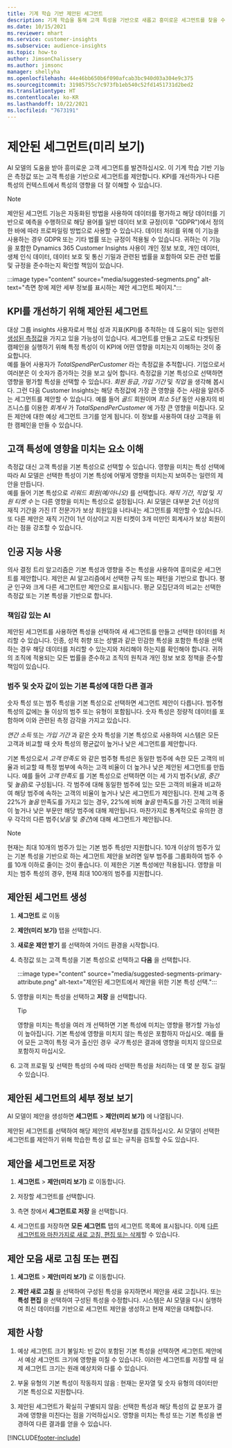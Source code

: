 ```yaml
---
title: 기계 학습 기반 제안된 세그먼트
description: 기계 학습을 통해 고객 특성을 기반으로 새롭고 흥미로운 세그먼트를 찾을 수 있습니다.
ms.date: 10/15/2021
ms.reviewer: mhart
ms.service: customer-insights
ms.subservice: audience-insights
ms.topic: how-to
author: JimsonChalissery
ms.author: jimsonc
manager: shellyha
ms.openlocfilehash: 44e46bb650b6f090afcab3bc940d03a304e9c375
ms.sourcegitcommit: 31985755c7c973fb1eb540c52fd1451731d2bed2
ms.translationtype: HT
ms.contentlocale: ko-KR
ms.lasthandoff: 10/22/2021
ms.locfileid: "7673191"
---
```

# <a name="suggested-segments-preview"></a>제안된 세그먼트(미리 보기)

AI 모델의 도움을 받아 흥미로운 고객 세그먼트를 발견하십시오. 이 기계 학습 기반 기능은 측정값 또는 고객 특성을 기반으로 세그먼트를 제안합니다. KPI를 개선하거나 다른 특성의 컨텍스트에서 특성의 영향을 더 잘 이해할 수 있습니다. 

> [!NOTE]
> 제안된 세그먼트 기능은 자동화된 방법을 사용하여 데이터를 평가하고 해당 데이터를 기반으로 예측을 수행하므로 해당 용어를 일반 데이터 보호 규정(이후 "GDPR")에서 정의한 바에 따라 프로파일링 방법으로 사용할 수 있습니다. 데이터 처리를 위해 이 기능을 사용하는 경우 GDPR 또는 기타 법률 또는 규정이 적용될 수 있습니다. 귀하는 이 기능을 포함한 Dynamics 365 Customer Insights 사용이 개인 정보 보호, 개인 데이터, 생체 인식 데이터, 데이터 보호 및 통신 기밀과 관련된 법률을 포함하여 모든 관련 법률 및 규정을 준수하는지 확인할 책임이 있습니다.

:::image type="content" source="media/suggested-segments.png" alt-text="측면 창에 제안 세부 정보를 표시하는 제안 세그먼트 페이지.":::

## <a name="suggested-segments-to-improve-your-kpis"></a>KPI를 개선하기 위해 제안된 세그먼트

대상 그룹 insights 사용자로서 핵심 성과 지표(KPI)를 추적하는 데 도움이 되는 일련의 [생성된 측정값](measures.md)을 가지고 있을 가능성이 있습니다. 세그먼트를 만들고 고도로 타겟팅된 캠페인을 실행하기 위해 특정 특성이 이 KPI에 어떤 영향을 미치는지 이해하는 것이 중요합니다.   
예를 들어 사용자가 *TotalSpendPerCustomer* 라는 측정값을 추적합니다. 기업으로서 여러분은 이 숫자가 증가하는 것을 보고 싶어 합니다. 측정값을 기본 특성으로 선택하면 영향을 평가할 특성을 선택할 수 있습니다. *회원 등급*, *가입 기간* 및 *직업* 을 생각해 봅시다. 그런 다음 Customer Insights는 해당 측정값에 가장 큰 영향을 주는 사람을 알려주는 세그먼트를 제안할 수 있습니다. 예를 들어 *골드* 회원이며 *최소 5년* 동안 사용자의 비즈니스를 이용한 *회계사* 가 *TotalSpendPerCustomer* 에 가장 큰 영향을 미칩니다. 모든 제안에 대한 예상 세그먼트 크기를 얻게 됩니다. 이 정보를 사용하여 대상 고객을 위한 캠페인을 만들 수 있습니다.

## <a name="understand-what-influences-a-customer-attribute"></a>고객 특성에 영향을 미치는 요소 이해

측정값 대신 고객 특성을 기본 특성으로 선택할 수 있습니다. 영향을 미치는 특성 선택에 따라 AI 모델은 선택한 특성이 기본 특성에 어떻게 영향을 미치는지 보여주는 일련의 제안을 만듭니다.   
예를 들어 기본 특성으로 *리워드 회원(예/아니오)* 를 선택합니다. *재직 기간*, *직업* 및 *지원 티켓 수* 는 다른 영향을 미치는 특성으로 설정됩니다. AI 모델은 대부분 2년 이상의 재직 기간을 가진 IT 전문가가 보상 회원임을 나타내는 세그먼트를 제안할 수 있습니다. 또 다른 제안은 재직 기간이 1년 이상이고 지원 티켓이 3개 미만인 회계사가 보상 회원이라는 점을 강조할 수 있습니다. 

## <a name="artificial-intelligence-usage"></a>인공 지능 사용

의사 결정 트리 알고리즘은 기본 특성과 영향을 주는 특성을 사용하여 흥미로운 세그먼트를 제안합니다. 제안은 AI 알고리즘에서 선택한 규칙 또는 패턴을 기반으로 합니다. 평균 인구와 크게 다른 세그먼트만 제안으로 표시됩니다. 평균 모집단과의 비교는 선택한 측정값 또는 기본 특성을 기반으로 합니다.

### <a name="responsible-ai"></a>책임감 있는 AI

제안된 세그먼트를 사용하면 특성을 선택하여 새 세그먼트를 만들고 선택한 데이터를 처리할 수 있습니다. 인종, 성적 취향 또는 성별과 같은 민감한 특성을 포함한 특성을 선택하는 경우 해당 데이터를 처리할 수 있는지와 처리해야 하는지를 확인해야 합니다. 귀하의 조직에 적용되는 모든 법률을 준수하고 조직의 원칙과 개인 정보 보호 정책을 준수할 책임이 있습니다.

### <a name="different-results-for-primary-attributes-with-categorical-and-numeric-values"></a>범주 및 숫자 값이 있는 기본 특성에 대한 다른 결과

숫자 특성 또는 범주 특성을 기본 특성으로 선택하면 세그먼트 제안이 다릅니다. 범주형 특성의 값에는 둘 이상의 범주 또는 유형이 포함됩니다. 숫자 특성은 정량적 데이터를 포함하며 이와 관련된 측정 감각을 가지고 있습니다.

*연간 소득* 또는 *가입 기간* 과 같은 숫자 특성을 기본 특성으로 사용하여 시스템은 모든 고객과 비교할 때 숫자 특성의 평균값이 높거나 낮은 세그먼트를 제안합니다.

기본 특성으로서 *고객 만족도* 와 같은 범주형 특성은 동일한 범주에 속한 모든 고객의 비율과 비교할 때 특정 범부에 속하는 고객 비율이 더 높거나 낮은 제안된 세그먼트를 만듭니다. 예를 들어 *고객 만족도* 를 기본 특성으로 선택하면 이는 세 가지 범주(*낮음*, *중간* 및 *높음*)로 구성됩니다. 각 범주에 대해 동일한 범주에 있는 모든 고객의 비율과 비교하여 해당 범주에 속하는 고객의 비율이 높거나 낮은 세그먼트가 제안됩니다. 전체 고객 중 22%가 *높음* 만족도를 가지고 있는 경우, 22%에 비해 *높음* 만족도를 가진 고객의 비율이 높거나 낮은 부문만 해당 범주에 대해 제안됩니다. 마찬가지로 통계적으로 유의한 경우 각각의 다른 범주(*낮음* 및 *중간*)에 대해 세그먼트가 제안됩니다.

> [!NOTE]
> 현재는 최대 10개의 범주가 있는 기본 범주 특성만 지원합니다. 10개 이상의 범주가 있는 기본 특성을 기반으로 하는 세그먼트 제안을 보려면 일부 범주를 그룹화하여 범주 수를 10개 이하로 줄이는 것이 좋습니다. 이 제한은 기본 특성에만 적용됩니다. 영향을 미치는 범주 특성의 경우, 현재 최대 100개의 범주를 지원합니다.

## <a name="generate-suggested-segments"></a>제안된 세그먼트 생성

1. **세그먼트** 로 이동

1. **제안(미리 보기)** 탭을 선택합니다.

1. **새로운 제안 받기** 를 선택하여 가이드 환경을 시작합니다.

1. 측정값 또는 고객 특성을 기본 특성으로 선택하고 **다음** 을 선택합니다.

   :::image type="content" source="media/suggested-segments-primary-attribute.png" alt-text="제안된 세그먼트에서 제안을 위한 기본 특성 선택.":::

1. 영향을 미치는 특성을 선택하고 **저장** 을 선택합니다.
   
   > [!TIP]
   > 영향을 미치는 특성을 여러 개 선택하면 기본 특성에 미치는 영향을 평가할 가능성이 높아집니다. 기본 특성에 영향을 미치지 않는 특성은 포함하지 마십시오. 예를 들어 모든 고객이 특정 국가 출신인 경우 *국가* 특성은 결과에 영향을 미치지 않으므로 포함하지 마십시오.

1. 고객 프로필 및 선택한 특성의 수에 따라 선택한 특성을 처리하는 데 몇 분 정도 걸릴 수 있습니다. 

## <a name="view-details-of-a-suggested-segment"></a>제안된 세그먼트의 세부 정보 보기

AI 모델이 제안을 생성하면 **세그먼트** > **제안(미리 보기)** 에 나열됩니다.
 
제안된 세그먼트를 선택하여 해당 제안의 세부정보를 검토하십시오. AI 모델이 선택한 세그먼트를 제안하기 위해 학습한 특성 값 또는 규칙을 검토할 수도 있습니다.

## <a name="save-a-suggestion-as-a-segment"></a>제안을 세그먼트로 저장

1. **세그먼트** > **제안(미리 보기)** 로 이동합니다.

1. 저장할 세그먼트를 선택합니다. 

1. 측면 창에서 **세그먼트로 저장** 을 선택합니다. 

1. 세그먼트를 저장하면 **모든 세그먼트** 탭의 세그먼트 목록에 표시됩니다. 이제 [다른 세그먼트와 마찬가지로 새로 고침, 편집 또는 삭제](segments.md)할 수 있습니다.

## <a name="refresh-or-edit-a-set-of-suggestions"></a>제안 모음 새로 고침 또는 편집

1. **세그먼트** > **제안(미리 보기)** 로 이동합니다.

1. **제안 새로 고침** 을 선택하여 구성된 특성을 유지하면서 제안을 새로 고칩니다. 또는 **특성 편집** 을 선택하여 구성된 특성을 수정합니다. 시스템은 AI 모델을 다시 실행하여 최신 데이터를 기반으로 세그먼트 제안을 생성하고 현재 제안을 대체합니다.

## <a name="limitations"></a>제한 사항

1. 예상 세그먼트 크기 불일치: 빈 값이 포함된 기본 특성을 선택하면 세그먼트 제안에서 예상 세그먼트 크기에 영향을 미칠 수 있습니다. 이러한 세그먼트를 저장할 때 실제 세그먼트 크기는 원래 예상치와 다를 수 있습니다.
 
2. 부울 유형의 기본 특성이 작동하지 않음 : 현재는 문자열 및 숫자 유형의 데이터만 기본 특성으로 지원합니다.

3. 제안된 세그먼트가 확실히 구별되지 않음: 선택한 특성과 해당 특성의 값 분포가 결과에 영향을 미친다는 점을 기억하십시오. 영향을 미치는 특성 또는 기본 특성을 변경하여 다른 결과를 얻을 수 있습니다.



[!INCLUDE[footer-include](../includes/footer-banner.md)]